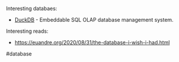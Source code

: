 Interesting databaes:

- [DuckDB](https://duckdb.org/) - Embeddable SQL OLAP database management system.

Interesting reads:

- https://euandre.org/2020/08/31/the-database-i-wish-i-had.html

#database
